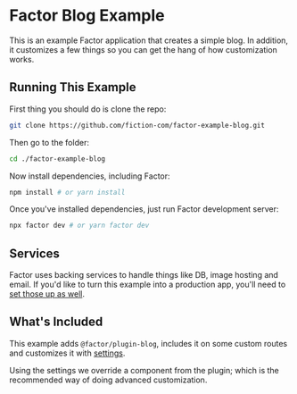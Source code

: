 # Factor Blog Example

This is an example Factor application that creates a simple blog. In addition, it customizes a few things so you can get the hang of how customization works. 

## Running This Example

First thing you should do is clone the repo: 

```bash
git clone https://github.com/fiction-com/factor-example-blog.git
```

Then go to the folder: 

```bash
cd ./factor-example-blog
```

Now install dependencies, including Factor: 

```bash
npm install # or yarn install
```

Once you've installed dependencies, just run Factor development server: 

```bash
npx factor dev # or yarn factor dev
```

## Services

Factor uses backing services to handle things like DB, image hosting and email. If you'd like to turn this example into a production app, you'll need to [set those up as well](https://factor-dev/docs/services-setup).

## What's Included

This example adds `@factor/plugin-blog`, includes it on some custom routes and customizes it with [settings](https://factor.dev/docs/settings). 

Using the settings we override a component from the plugin; which is the recommended way of doing advanced customization. 